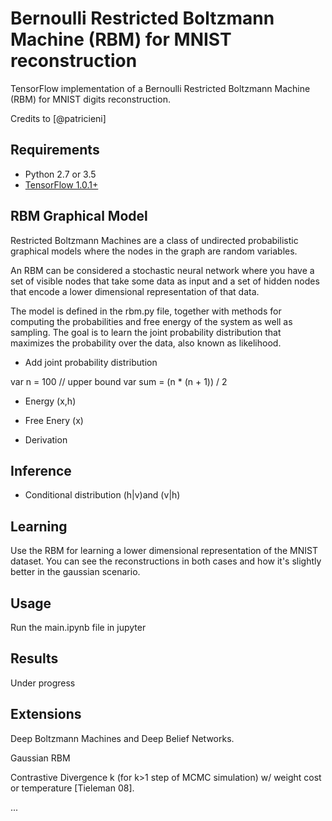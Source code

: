 # Bernoulli Restricted Boltzmann Machine (RBM) for MNIST reconstruction

TensorFlow implementation of a Bernoulli Restricted Boltzmann Machine (RBM) for MNIST digits reconstruction.

Credits to [@patricieni]

## Requirements
- Python 2.7 or 3.5
- [TensorFlow 1.0.1+](https://www.tensorflow.org/install/)

## RBM Graphical Model

Restricted Boltzmann Machines are a class of undirected probabilistic graphical models where the nodes in the graph are random variables.

An RBM can be considered a stochastic neural network where you have a set of visible nodes that take some data as input and a set of hidden nodes that encode a lower dimensional representation of that data.

The model is defined in the rbm.py file, together with methods for computing the probabilities and free energy of the system as well as sampling. The goal is to learn the joint probability distribution that maximizes the probability over the data, also known as likelihood.

- Add joint probability distribution

var n = 100 // upper bound
var sum = (n * (n + 1)) / 2

- Energy (x,h)

- Free Enery (x)

- Derivation

## Inference

- Conditional distribution (h|v)and (v|h)

## Learning

Use the RBM for learning a lower dimensional representation of the MNIST dataset. You can see the reconstructions in both cases and how it's slightly better in the gaussian scenario.



## Usage

Run the main.ipynb file in jupyter

## Results

Under progress

## Extensions

Deep Boltzmann Machines and Deep Belief Networks.

Gaussian RBM

Contrastive Divergence k (for k>1 step of MCMC simulation) w/ weight cost or temperature [Tieleman 08]. 

...
